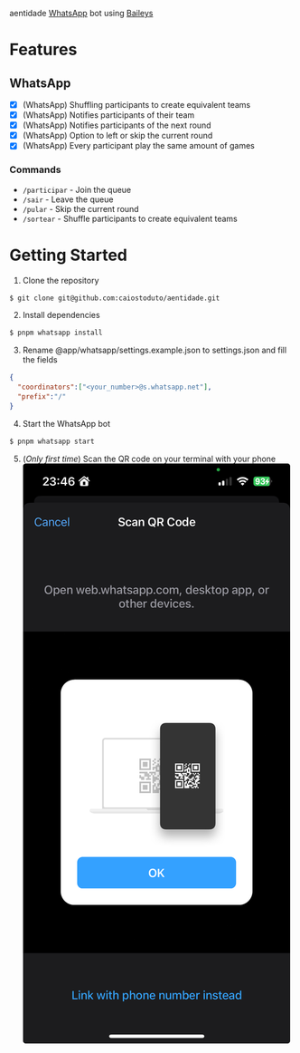 aentidade [WhatsApp](https://whatsapp.com/) bot using [Baileys](https://github.com/WhiskeySockets/Baileys)

# Features

## WhatsApp

- [x] (WhatsApp) Shuffling participants to create equivalent teams
- [x] (WhatsApp) Notifies participants of their team
- [x] (WhatsApp) Notifies participants of the next round
- [x] (WhatsApp) Option to left or skip the current round
- [x] (WhatsApp) Every participant play the same amount of games

### Commands

- `/participar` - Join the queue
- `/sair` - Leave the queue
- `/pular` - Skip the current round
- `/sortear` - Shuffle participants to create equivalent teams

# Getting Started

1. Clone the repository
```bash
$ git clone git@github.com:caiostoduto/aentidade.git
```

2. Install dependencies
```bash
$ pnpm whatsapp install
```

3. Rename @app/whatsapp/settings.example.json to settings.json and fill the fields
```JSON
{
  "coordinators":["<your_number>@s.whatsapp.net"],
  "prefix":"/"
}
```

4. Start the WhatsApp bot
```bash
$ pnpm whatsapp start
```

5. (*Only first time*) Scan the QR code on your terminal with your phone
![Image from WhatsApp app 'Scan QR Code'](https://github.com/caiostoduto/aentidade/blob/main/@app/whatsapp/docs/images/scanning_qrcode.jpeg)

